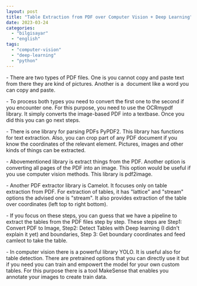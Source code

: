 ```yaml
---
layout: post
title: "Table Extraction from PDF over Computer Vision + Deep Learning"
date: 2023-03-24
categories: 
  - "bilgisayar"
  - "english"
tags: 
  - "computer-vision"
  - "deep-learning"
  - "python"
---
```


\- There are two types of PDF files. One is you cannot copy and paste text from there they are kind of pictures. Another is a  document like a word you can copy and paste.

\- To process both types you need to convert the first one to the second if you encounter one. For this purpose, you need to use the OCRmypdf library. It simply converts the image-based PDF into a textbase. Once you did this you can go next steps.

\- There is one library for parsing PDFs PyPDF2. This library has functions for text extraction. Also, you can crop part of any PDF document if you know the coordinates of the relevant element. Pictures, images and other kinds of things can be extracted.

\- Abovementioned library is extract things from the PDF. Another option is converting all pages of the PDF into an image. This option would be useful if you use computer vision methods. This library is pdf2image.

\- Another PDF extractor library is Camelot. It focuses only on table extraction from PDF. For extraction of tables, it has "lattice" and "stream" options the advised one is "stream". It also provides extraction of the table over coordinates (left top to right bottom).

\- If you focus on these steps, you can guess that we have a pipeline to extract the tables from the PDF files step by step. These steps are Step1: Convert PDF to Image, Step2: Detect Tables with Deep learning (I didn't explain it yet) and boundaries, Step 3: Get boundary coordinates and feed camleot to take the table.

\- In computer vision there is a powerful library YOLO. It is useful also for table detection. There are pretrained options that you can directly use it but if you need you can train and empowert the model for your own custom tables. For this purpose there is a tool MakeSense that enables you  annotate your images to create train data.
